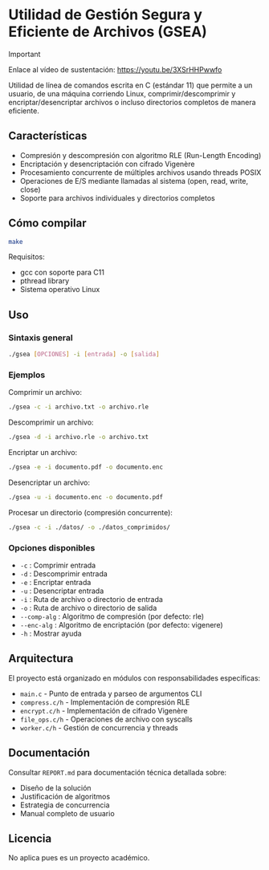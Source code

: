 # Utilidad de Gestión Segura y Eficiente de Archivos (GSEA)

> [!IMPORTANT]
>
> Enlace al vídeo de sustentación: <https://youtu.be/3XSrHHPwwfo>

Utilidad de línea de comandos escrita en C (estándar 11) que permite a un
usuario, de una máquina corriendo Linux, comprimir/descomprimir y
encriptar/desencriptar archivos o incluso directorios completos de manera
eficiente.

## Características

- Compresión y descompresión con algoritmo RLE (Run-Length Encoding)
- Encriptación y desencriptación con cifrado Vigenère
- Procesamiento concurrente de múltiples archivos usando threads POSIX
- Operaciones de E/S mediante llamadas al sistema (open, read, write, close)
- Soporte para archivos individuales y directorios completos

## Cómo compilar

```bash
make
```

Requisitos:
- gcc con soporte para C11
- pthread library
- Sistema operativo Linux

## Uso

### Sintaxis general

```bash
./gsea [OPCIONES] -i [entrada] -o [salida]
```

### Ejemplos

Comprimir un archivo:
```bash
./gsea -c -i archivo.txt -o archivo.rle
```

Descomprimir un archivo:
```bash
./gsea -d -i archivo.rle -o archivo.txt
```

Encriptar un archivo:
```bash
./gsea -e -i documento.pdf -o documento.enc
```

Desencriptar un archivo:
```bash
./gsea -u -i documento.enc -o documento.pdf
```

Procesar un directorio (compresión concurrente):
```bash
./gsea -c -i ./datos/ -o ./datos_comprimidos/
```

### Opciones disponibles

- `-c` : Comprimir entrada
- `-d` : Descomprimir entrada
- `-e` : Encriptar entrada
- `-u` : Desencriptar entrada
- `-i` : Ruta de archivo o directorio de entrada
- `-o` : Ruta de archivo o directorio de salida
- `--comp-alg` : Algoritmo de compresión (por defecto: rle)
- `--enc-alg` : Algoritmo de encriptación (por defecto: vigenere)
- `-h` : Mostrar ayuda

## Arquitectura

El proyecto está organizado en módulos con responsabilidades específicas:

- `main.c` - Punto de entrada y parseo de argumentos CLI
- `compress.c/h` - Implementación de compresión RLE
- `encrypt.c/h` - Implementación de cifrado Vigenère
- `file_ops.c/h` - Operaciones de archivo con syscalls
- `worker.c/h` - Gestión de concurrencia y threads

## Documentación

Consultar `REPORT.md` para documentación técnica detallada sobre:
- Diseño de la solución
- Justificación de algoritmos
- Estrategia de concurrencia
- Manual completo de usuario

## Licencia

No aplica pues es un proyecto académico.
